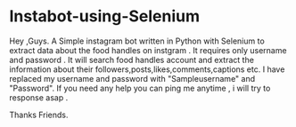 # Instabot-using-Selenium
Hey ,Guys.
A Simple instagram bot written in Python with Selenium to extract data about the food
handles on instgram .
It requires only username and password .
It will search food handles account and extract the information about their
followers,posts,likes,comments,captions etc.
I have replaced my username and password with "Sampleusername" and "Password".
If you need any help you can ping me anytime , i will try to response asap .

Thanks Friends.

